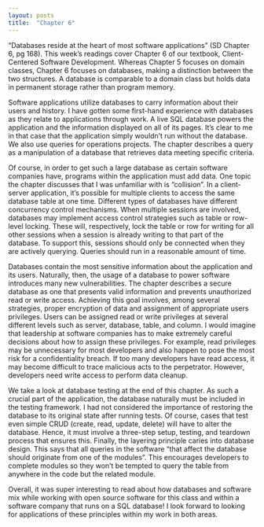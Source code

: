 ```yaml
---
layout: posts
title:  "Chapter 6"
---
```

“Databases reside at the heart of most software applications” (SD Chapter 6, pg 168). This week’s readings cover Chapter 6 of our textbook, Client-Centered Software Development. Whereas Chapter 5 focuses on domain classes, Chapter 6 focuses on databases, making a distinction between the two structures. A database is comparable to a domain class but holds data in permanent storage rather than program memory.

Software applications utilize databases to carry information about their users and history. I have gotten some first-hand experience with databases as they relate to applications through work. A live SQL database powers the application and the information displayed on all of its pages. It’s clear to me in that case that the application simply wouldn’t run without the database. We also use queries for operations projects. The chapter describes a query as a manipulation of a database that retrieves data meeting specific criteria.

Of course, in order to get such a large database as certain software companies have, programs within the application must add data. One topic the chapter discusses that I was unfamiliar with is “collision”. In a client-server application, it’s possible for multiple clients to access the same database table at one time. Different types of databases have different concurrency control mechanisms. When multiple sessions are involved, databases may implement access control strategies such as table or row-level locking. These will, respectively, lock the table or row for writing for all other sessions when a session is already writing to that part of the database. To support this, sessions should only be connected when they are actively querying. Queries should run in a reasonable amount of time.

Databases contain the most sensitive information about the application and its users. Naturally, then, the usage of a database to power software introduces many new vulnerabilities. The chapter describes a secure database as one that presents valid information and prevents unauthorized read or write access. Achieving this goal involves, among several strategies, proper encryption of data and assignment of appropriate users privileges. Users can be assigned read or write privileges at several different levels such as server, database, table, and column. I would imagine that leadership at software companies has to make extremely careful decisions about how to assign these privileges. For example, read privileges may be unnecessary for most developers and also happen to pose the most risk for a confidentiality breach. If too many developers have read access, it may become difficult to trace malicious acts to the perpetrator. However, developers need write access to perform data cleanup.

We take a look at database testing at the end of this chapter. As such a crucial part of the application, the database naturally must be included in the testing framework. I had not considered the importance of restoring the database to its original state after running tests. Of course, cases that test even simple CRUD (create, read, update, delete) will have to alter the database. Hence, it must involve a three-step setup, testing, and teardown process that ensures this. Finally, the layering principle caries into database design. This says that all queries in the software “that affect the database should originate from one of the modules”. This encourages developers to complete modules so they won’t be tempted to query the table from anywhere in the code but the related module. 

Overall, it was super interesting to read about how databases and software mix while working with open source software for this class and within a software company that runs on a SQL database! I look forward to looking for applications of these principles within my work in both areas.

